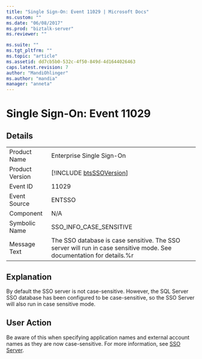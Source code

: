```yaml
---
title: "Single Sign-On: Event 11029 | Microsoft Docs"
ms.custom: ""
ms.date: "06/08/2017"
ms.prod: "biztalk-server"
ms.reviewer: ""

ms.suite: ""
ms.tgt_pltfrm: ""
ms.topic: "article"
ms.assetid: dd7cb5b0-532c-4f50-849d-4d1644026463
caps.latest.revision: 7
author: "MandiOhlinger"
ms.author: "mandia"
manager: "anneta"
---
```

# Single Sign-On: Event 11029
## Details  
  
|                 |                                                                                                                      |
|-----------------|----------------------------------------------------------------------------------------------------------------------|
|  Product Name   |                                              Enterprise Single Sign-On                                               |
| Product Version |                             [!INCLUDE [btsSSOVersion](../includes/btsssoversion-md.md)]                              |
|    Event ID     |                                                        11029                                                         |
|  Event Source   |                                                        ENTSSO                                                        |
|    Component    |                                                         N/A                                                          |
|  Symbolic Name  |                                               SSO_INFO_CASE_SENSITIVE                                                |
|  Message Text   | The SSO database is case sensitive. The SSO server will run in case sensitive mode. See documentation for details.%r |
  
## Explanation  
 By default the SSO server is not case-sensitive. However, the SQL Server SSO database has been configured to be case-sensitive, so the SSO Server will also run in case sensitive mode.  
  
## User Action  
 Be aware of this when specifying application names and external account names as they are now case-sensitive. For more information, see [SSO Server](../core/sso-server.md).
